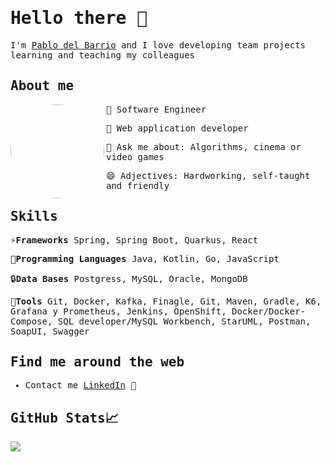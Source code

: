 <samp>
  
# Hello there 👋

<p>
  <samp>
    I'm <a href="https://www.linkedin.com/in/pablo-del-barrio-arnanz-06b8a715a/">Pablo del Barrio</a> and I love developing team projects learning and teaching my colleagues 
  </samp>
</p>

## About me

<img src="https://avatars.githubusercontent.com/u/47177543?s=460&u=63396a17c316852ae6ccf7d25bfa044c9f32ed23&v=4" align="left" width="150" height="150" style="background-repeat: no-repeat;background-position: 80%;border-radius: 80%;background-size: 80% auto;">
  
🔭 Software Engineer

🌱 Web application developer

💬 Ask me about: Algorithms, cinema or video games

😄 Adjectives: Hardworking, self-taught and friendly 

## Skills

⚡**Frameworks** Spring, Spring Boot, Quarkus, React

💬**Programming Languages** Java, Kotlin, Go, JavaScript

:lock:**Data Bases** Postgress, MySQL, Oracle, MongoDB

:wrench:**Tools** Git, Docker, Kafka, Finagle, Git, Maven, Gradle, K6, Grafana y Prometheus, Jenkins, OpenShift, Docker/Docker-Compose, SQL developer/MySQL Workbench,
StarUML, Postman, SoapUI, Swagger


## Find me around the web

* Contact me <a href="">LinkedIn</a> 💼

## GitHub Stats&#x1f4c8; 
</samp>
<a href="https://github.com/PabloDelBarrioArnanz">
  <img align="center" src="https://github-readme-stats.vercel.app/api/top-langs/?username=PabloDelBarrioArnanz&theme=dark&hide_langs_below=1"/>
</a>
